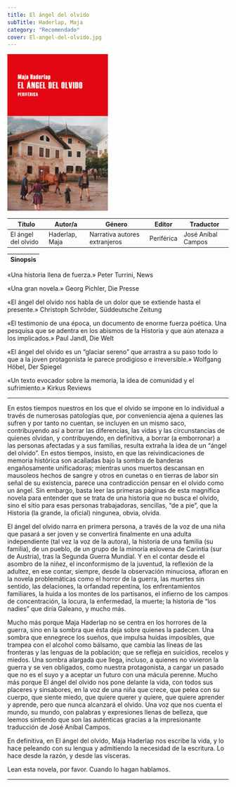 ```yaml
---
title: El ángel del olvido
subTitle: Haderlap, Maja
category: "Recomendado"
cover: El-angel-del-olvido.jpg
---
```

!["Imagen no encontrada"](El-angel-del-olvido.jpg)

Título | Autor/a | Género | Editor | Traductor |
------ | ------- | ------ | ------ | --------- |
El ángel del olvido | Haderlap, Maja | Narrativa autores extranjeros | Periférica |  José Aníbal Campos |

|Sinopsis|
|--------|
«Una historia llena de fuerza.» Peter Turrini, News

«Una gran novela.» Georg Pichler, Die Presse

«El ángel del olvido nos habla de un dolor que se extiende hasta el presente.» Christoph Schröder, Süddeutsche Zeitung

«El testimonio de una época, un documento de enorme fuerza poética. Una pesquisa que se adentra en los abismos de la Historia y que aún atenaza a los implicados.» Paul Jandl, Die Welt

«El ángel del olvido es un “glaciar sereno” que arrastra a su paso todo lo que a la joven protagonista le parece prodigioso e irreversible.» Wolfgang Höbel, Der Spiegel

«Un texto evocador sobre la memoria, la idea de comunidad y el sufrimiento.» Kirkus Reviews
***
En estos tiempos nuestros en los que el olvido se impone en lo individual a través de numerosas patologías que, por conveniencia ajena a quienes las sufren y por tanto no cuentan, se incluyen en un mismo saco, contribuyendo así a borrar las diferencias, las vidas y las circunstancias de quienes olvidan, y contribuyendo, en definitiva, a borrar (a emborronar) a las personas afectadas y a sus familias, resulta extraña la idea de un “ángel del olvido”. En estos tiempos, insisto, en que las reivindicaciones de memoria histórica son acalladas bajo la sombra de banderas engañosamente unificadoras; mientras unos muertos descansan en mausoleos hechos de sangre y otros en cunetas o en tierras de labor sin señal de su existencia, parece una contradicción pensar en el olvido como un ángel. Sin embargo, basta leer las primeras páginas de esta magnífica novela para entender que se trata de una historia que no busca el olvido, sino el sitio para esas personas trabajadoras, sencillas, “de a pie”, que la Historia (la grande, la oficial) ningunea, obvia, olvida.

El ángel del olvido narra en primera persona, a través de la voz de una niña que pasará a ser joven y se convertirá finalmente en una adulta independiente (tal vez la voz de la autora), la historia de una familia (su familia), de un pueblo, de un grupo de la minoría eslovena de Carintia (sur de Austria), tras la Segunda Guerra Mundial. Y en el contar desde el asombro de la niñez, el inconformismo de la juventud, la reflexión de la adultez, en ese contar, siempre, desde la observación minuciosa, afloran en la novela problemáticas como el horror de la guerra, las muertes sin sentido, las delaciones, la orfandad repentina, los enfrentamientos familiares, la huida a los montes de los partisanos, el infierno de los campos de concentración, la locura, la enfermedad, la muerte; la historia de “los nadies” que diría Galeano, y mucho más.

Mucho más porque Maja Haderlap no se centra en los horrores de la guerra, sino en la sombra que ésta deja sobre quienes la padecen. Una sombra que ennegrece los sueños, que impulsa huidas imposibles, que trampea con el alcohol como bálsamo, que cambia las líneas de las fronteras y las lenguas de la población; que se refleja en suicidios, recelos y miedos. Una sombra alargada que llega, incluso, a quienes no vivieron la guerra y se ven obligados, como nuestra protagonista, a cargar un pasado que no es el suyo y a aceptar un futuro con una mácula perenne. Mucho más porque El ángel del olvido nos pone delante la vida, con todos sus placeres y sinsabores, en la voz de una niña que crece, que pelea con su cuerpo, que siente miedo, que quiere querer y quiere, que quiere aprender y aprende, pero que nunca alcanzará el olvido. Una voz que nos cuenta el mundo, su mundo, con palabras y expresiones llenas de belleza, que leemos sintiendo que son las auténticas gracias a la impresionante traducción de José Aníbal Campos.

En definitiva, en El ángel del olvido, Maja Haderlap nos escribe la vida, y lo hace peleando con su lengua y admitiendo la necesidad de la escritura. Lo hace desde la razón, y desde las vísceras.

Lean esta novela, por favor. Cuando lo hagan hablamos.
***